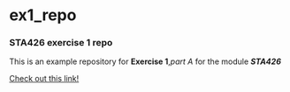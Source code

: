 # ex1_repo
### STA426 exercise 1 repo

This is an example repository for **Exercise 1**,_part A_ for the module **_STA426_**

[Check out this link!](www.github.com)
